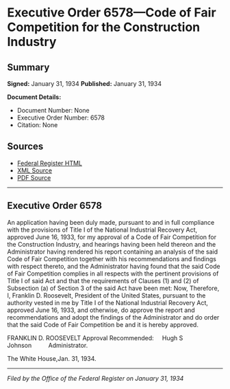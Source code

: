 # Executive Order 6578—Code of Fair Competition for the Construction Industry

## Summary

**Signed:** January 31, 1934
**Published:** January 31, 1934

**Document Details:**
- Document Number: None
- Executive Order Number: 6578
- Citation: None

## Sources
- [Federal Register HTML](https://www.presidency.ucsb.edu/documents/executive-order-6578-code-fair-competition-for-the-construction-industry)
- [XML Source](None)
- [PDF Source](None)

---

## Executive Order 6578

An application having been duly made, pursuant to and in full compliance with the provisions of Title I of the National Industrial Recovery Act, approved June 16, 1933, for my approval of a Code of Fair Competition for the Construction Industry, and hearings having been held thereon and the Administrator having rendered his report containing an analysis of the said Code of Fair Competition together with his recommendations and findings with respect thereto, and the Administrator having found that the said Code of Fair Competition complies in all respects with the pertinent provisions of Title I of said Act and that the requirements of Clauses (1) and (2) of Subsection (a) of Section 3 of the said Act have been met:
Now, Therefore, I, Franklin D. Roosevelt, President of the United States, pursuant to the authority vested in me by Title I of the National Industrial Recovery Act, approved June 16, 1933, and otherwise, do approve the report and recommendations and adopt the findings of the Administrator and do order that the said Code of Fair Competition be and it is hereby approved.

FRANKLIN D. ROOSEVELT
Approval Recommended:     Hugh S Johnson          Administrator.

The White House,Jan. 31, 1934.

---

*Filed by the Office of the Federal Register on January 31, 1934*
